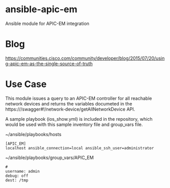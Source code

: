 # ansible-apic-em
Ansible module for APIC-EM integration

# Blog
https://communities.cisco.com/community/developer/blog/2015/07/20/using-apic-em-as-the-single-source-of-truth

# Use Case

This module issues a query to an APIC-EM controller for all reachable network devices and returns the variables documeted in the
https://<apic-em>/swagger#!/network-device/getAllNetworkDevice API.

A sample playbook (ios_show.yml) is included in the repository, which would be used with this sample inventory file and group_vars file.

~/ansible/playbooks/hosts
```
[APIC_EM]
localhost ansible_connection=local ansible_ssh_user=administrator
```

~/ansible/playbooks/group_vars/APIC_EM
```
#
username: admin
debug: off
dest: /tmp
```
